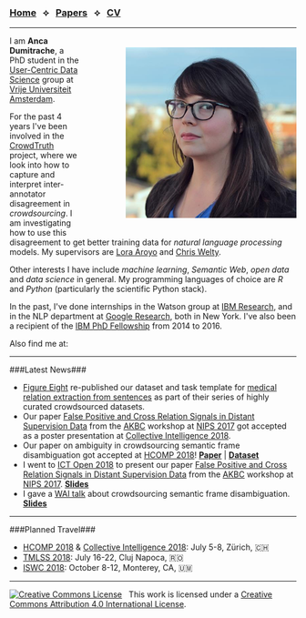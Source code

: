 <script src="https://use.fontawesome.com/4b6dfd67d9.js"></script>

### [Home](./)  &nbsp; &#10209; &nbsp;  [Papers](papers)  &nbsp; &#10209; &nbsp;  [CV](cv)

***

<img src="anca.jpg" width="300" style="float: right; margin-left: 80px; margin-bottom: 20px; margin-top: 20px" />

I am **Anca Dumitrache**, a PhD student in the [User-Centric Data Science](http://ucds.cs.vu.nl/) group at [Vrije Universiteit Amsterdam](http://few.vu.nl/).

For the past 4 years I've been involved in the [CrowdTruth](http://crowdtruth.org/) project, where we look into how to capture and interpret inter-annotator disagreement in *crowdsourcing*. I am investigating how to use this disagreement to get better training data for *natural language processing* models. My supervisors are [Lora Aroyo](https://loraaroyo.wordpress.com/) and [Chris Welty](https://research.google.com/pubs/104789.html).

Other interests I have include *machine learning*, *Semantic Web*, *open data* and *data science* in general. My programming languages of choice are *R* and *Python* (particularly the scientific Python stack). 

In the past, I've done internships in the Watson group at [IBM Research](http://research.ibm.com/), and in the NLP department at [Google Research](https://research.google.com/), both in New York. I've also been a recipient of the [IBM PhD Fellowship](http://www.research.ibm.com/university/awards/phdfellowship.shtml) from 2014 to 2016.

Also find me at: &nbsp; [<i class="fa fa-envelope fa-2x"></i>](mailto:anca.dmtrch@gmail.com) &nbsp; [<i class="fa fa-graduation-cap fa-2x"></i>](https://scholar.google.nl/citations?user=U6R4XGAAAAAJ&hl=en) &nbsp; [<i class="fa fa-github-square fa-2x"></i>](https://github.com/ancadumitrache) &nbsp; [<i class="fa fa-twitter-square fa-2x"></i>](https://twitter.com/anca_dmtrch)  &nbsp; [<i class="fa fa-linkedin-square fa-2x"></i>](https://www.linkedin.com/in/dumitracheanca/)  &nbsp; [<i class="fa fa-instagram fa-2x"></i>](https://www.instagram.com/ancanouk/)

***

###Latest News###

* [Figure Eight](https://www.figure-eight.com/) re-published our dataset and task template for [medical relation extraction from sentences](https://www.figure-eight.com/dataset/medical-sentence-summary-and-relation-extraction/) as part of their series of highly curated crowdsourced datasets.
* Our paper [False Positive and Cross Relation Signals in Distant Supervision Data](https://arxiv.org/abs/1711.05186) from the [AKBC](http://www.akbc.ws/2017/) workshop at [NIPS 2017](https://nips.cc/Conferences/2017) got accepted as a poster presentation at [Collective Intelligence 2018](http://ci.acm.org/2018/).
* Our paper on ambiguity in crowdsourcing semantic frame disambiguation got accepted at [HCOMP 2018](https://www.humancomputation.com/2018/)! **[Paper](https://arxiv.org/abs/1805.00270)** | **[Dataset](https://github.com/CrowdTruth/FrameDisambiguation)**
* I went to [ICT Open 2018](http://www.ictopen.nl/) to present our paper [False Positive and Cross Relation Signals in Distant Supervision Data](https://arxiv.org/abs/1711.05186) from the [AKBC](http://www.akbc.ws/2017/) workshop at [NIPS 2017](https://nips.cc/Conferences/2017). **[Slides](presentations/ICT-Open-2018-Open_Domain_Relex.pdf)**
* I gave a [WAI talk](https://wai.few.vu.nl/schedule/presentation/992/) about crowdsourcing semantic frame disambiguation. **[Slides](presentations/WAI-2018-Frames_Disambiguation.pdf)**

***

###Planned Travel###

* [HCOMP 2018](https://www.humancomputation.com/2018/) & [Collective Intelligence 2018](http://ci.acm.org/2018/): July 5-8, Zürich, 🇨🇭
* [TMLSS 2018](https://tmlss.ro/): July 16-22, Cluj Napoca, 🇷🇴
* [ISWC 2018](http://iswc2018.semanticweb.org/): October 8-12, Monterey, CA, 🇺🇲

***

<a rel="license" href="http://creativecommons.org/licenses/by/4.0/"><img alt="Creative Commons License" style="border-width:0" src="https://i.creativecommons.org/l/by/4.0/80x15.png" /></a> &nbsp; This work is licensed under a <a rel="license" href="http://creativecommons.org/licenses/by/4.0/">Creative Commons Attribution 4.0 International License</a>.

